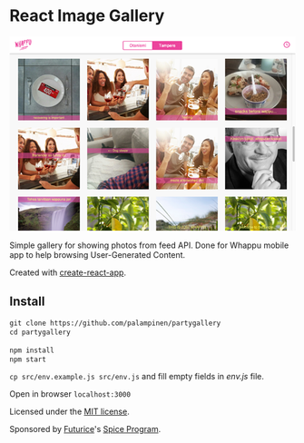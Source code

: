 # React Image Gallery

![Partygallery](https://raw.githubusercontent.com/palampinen/partygallery/Whappu/gallery.png)


Simple gallery for showing photos from feed API. Done for Whappu mobile app to help browsing User-Generated Content.

Created with [create-react-app](https://github.com/facebookincubator/create-react-app/).

## Install
```
git clone https://github.com/palampinen/partygallery
cd partygallery

npm install
npm start
```

`cp src/env.example.js src/env.js` and fill empty fields in *env.js* file.

Open in browser `localhost:3000`

Licensed under the [MIT license](http://opensource.org/licenses/MIT).

Sponsored by [Futurice](http://futurice.com)'s [Spice Program](http://spiceprogram.org/oss-sponsorship/).
